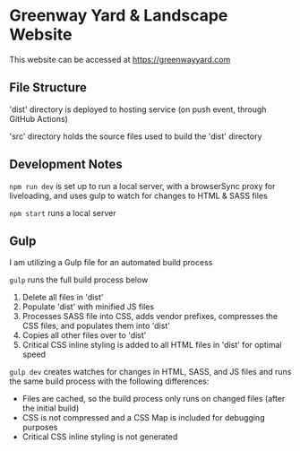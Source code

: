 # Greenway Yard & Landscape Website
This website can be accessed at https://greenwayyard.com

## File Structure
'dist' directory is deployed to hosting service (on push event, through GitHub Actions)

'src' directory holds the source files used to build the 'dist' directory

## Development Notes
```npm run dev``` is set up to run a local server, with a browserSync proxy for liveloading, and uses gulp to watch for changes to HTML & SASS files

```npm start``` runs a local server

## Gulp
I am utilizing a Gulp file for an automated build process

```gulp``` runs the full build process below

1. Delete all files in 'dist'
2. Populate 'dist' with minified JS files
3. Processes SASS file into CSS, adds vendor prefixes, compresses the CSS files, and populates them into 'dist'
4. Copies all other files over to 'dist'
5. Critical CSS inline styling is added to all HTML files in 'dist' for optimal speed

```gulp dev``` creates watches for changes in HTML, SASS, and JS files and runs the same build process with the following differences:

- Files are cached, so the build process only runs on changed files (after the initial build)
- CSS is not compressed and a CSS Map is included for debugging purposes
- Critical CSS inline styling is not generated
